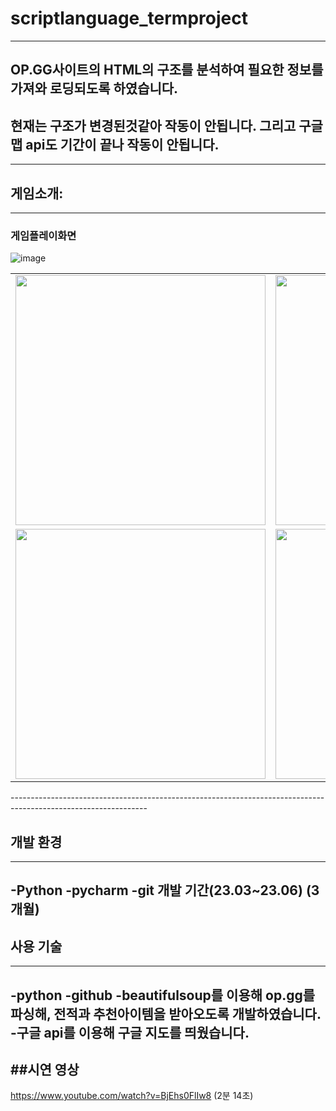 # scriptlanguage_termproject
 
----------------------------------------------------------------------------------------------------------------
## OP.GG사이트의 HTML의 구조를 분석하여 필요한 정보를 가져와 로딩되도록 하였습니다.
## 현재는 구조가 변경된것같아 작동이 안됩니다. 그리고 구글 맵 api도 기간이 끝나 작동이 안됩니다.
----------------------------------------------------------------------------------------------------------------

## 게임소개:
----------------------------------------------------------------------------------------------------------------
### 게임플레이화면
![image](https://github.com/user-attachments/assets/4d781a12-78be-40bf-8821-74cd3af6eb24)

<table>
  <tr>
    <td><img src="https://github.com/user-attachments/assets/e3d06365-cb4a-4426-9893-81a7526a1fd3" width="400"/></td>
    <td><img src="https://github.com/user-attachments/assets/10e73559-f68f-4fed-b8c6-7d44973c7583" width="400"/></td>
  </tr>
  <tr>
    <td><img src="https://github.com/user-attachments/assets/71887ca6-da00-4810-9dc2-30dc7b885b17" width="400"/></td>
    <td><img src="https://github.com/user-attachments/assets/1226b76c-21d3-440c-9f9e-7d4a28077232" width="400"/></td>
  </tr>
</table>
----------------------------------------------------------------------------------------------------------------

## 개발 환경
----------------------------------------------------------------------------------------------------------------
-Python
-pycharm
-git 개발 기간(23.03~23.06) (3개월)
----------------------------------------------------------------------------------------------------------------

## 사용 기술
----------------------------------------------------------------------------------------------------------------
-python
-github
-beautifulsoup를 이용해 op.gg를 파싱해, 전적과 추천아이템을 받아오도록 개발하였습니다.
-구글 api를 이용해 구글 지도를 띄웠습니다.
----------------------------------------------------------------------------------------------------------------

##시연 영상
----------------------------------------------------------------------------------------------------------------
https://www.youtube.com/watch?v=BjEhs0FlIw8 (2분 14초)

